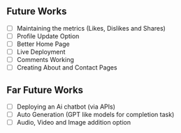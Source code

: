 ## Future Works
- [ ] Maintaining the metrics (Likes, Dislikes and Shares)
- [ ] Profile Update Option
- [ ] Better Home Page
- [ ] Live Deployment
- [ ] Comments Working
- [ ] Creating About and Contact Pages

## Far Future Works
- [ ] Deploying an Ai chatbot (via APIs)
- [ ] Auto Generation (GPT like models for completion task)
- [ ] Audio, Video and Image addition option